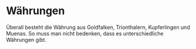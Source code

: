 # Währungen

Überall besteht die Währung aus Goldfalken, Trionthalern, Kupferlingen und Muenas. So muss man nicht bedenken, dass es unterschiedliche Währungen gibt.

